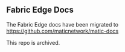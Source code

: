 ## Fabric Edge Docs

The Fabric Edge docs have been migrated to https://github.com/maticnetwork/matic-docs

This repo is archived.
